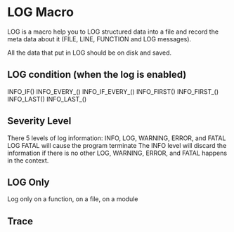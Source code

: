 LOG Macro
=====================


LOG is a macro help you to LOG structured data into a file and record the meta data about it (FILE, LINE, FUNCTION and LOG messages). 

All the data that put in LOG should be on disk and saved. 

## LOG condition (when the log is enabled)

INFO_IF()
INFO_EVERY_()
INFO_IF_EVERY_()
INFO_FIRST()
INFO_FIRST_()
INFO_LAST()
INFO_LAST_()


## Severity Level

There 5 levels of log information: INFO, LOG, WARNING, ERROR, and FATAL
LOG FATAL will cause the program terminate
The INFO level will discard the information if there is no other LOG, WARNING, ERROR, and FATAL happens in the context.


## LOG Only

Log only on a function, on a file, on a module


## Trace



